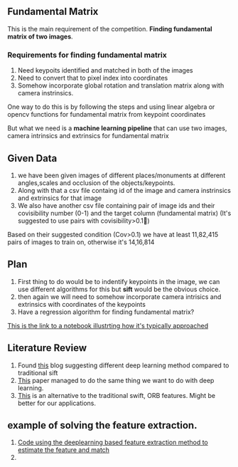 
## Fundamental Matrix

This is the main requirement of the competition. **Finding fundamental matrix of two images**. 

### Requirements for finding fundamental matrix
1. Need keypoits identified and matched in both of the images
2. Need to convert that to pixel index into coordinates
3. Somehow incorporate global rotation and translation matrix along with camera instrinsics.

One way to do this is by following the steps and using linear algebra or opencv functions for fundamental matrix from keypoint coordinates

But what we need is a **machine learning pipeline** that can use two images, camera intrinsics and extrinsics for fundamental matrix

## Given Data

1. we have been given images of different places/monuments at different angles,scales and occlusion of the objects/keypoints.
2. Along with that a csv file containg id of the image and camera instrinsics and extrinsics for that image
3. We also have another csv file containing pair of image ids and their covisibility number (0-1) and the target column (fundamental matrix) (It's suggested to use pairs with covisibility>0.1)

Based on their suggested condition (Cov>0.1) we have at least 11,82,415 pairs of images to train on, otherwise it's 14,16,814
## Plan
1. First thing to do would be to indentify keypoints in the image, we can use different algorithms for this but **sift** would be the obvious choice.
2. then again we will need to somehow incorporate camera intrisics and extrinsics with coordinates of the keypoints
3. Have a regression algorithm for finding fundamental matrix?

[This is the link to a notebook illustrting how it's typically approached](https://kaggle.com/code/eduardtrulls/imc2022-training-data?scriptVersionld=92062607)

## Literature Review

1. Found [this](https://towardsdatascience.com/image-feature-extraction-traditional-and-deep-learning-techniques-ccc059195d04) blog suggesting different deep learning method compared to traditional sift
2. [This](https://openaccess.thecvf.com/content_ECCVW_2018/papers/11131/Poursaeed_Deep_Fundamental_Matrix_Estimation_without_Correspondences_ECCVW_2018_paper.pdf) paper managed to do the same thing we want to do with deep learning. 
3. [This](https://kornia.readthedocs.io/en/latest/feature.html) is an alternative to the traditional swift, ORB features. Might be better for our applications.



## example of solving the feature extraction.
1. [Code using the deeplearning based feature extraction method to estimate the feature and match](https://www.kaggle.com/code/ammarali32/imc-2022-kornia-loftr-from-0-533-to-0-721)
2. 
